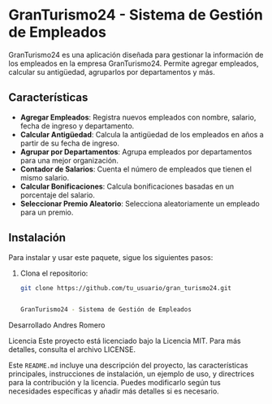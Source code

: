 # GranTurismo24 - Sistema de Gestión de Empleados

GranTurismo24 es una aplicación diseñada para gestionar la información de los empleados en la empresa GranTurismo24. Permite agregar empleados, calcular su antigüedad, agruparlos por departamentos y más. 

## Características

- **Agregar Empleados**: Registra nuevos empleados con nombre, salario, fecha de ingreso y departamento.
- **Calcular Antigüedad**: Calcula la antigüedad de los empleados en años a partir de su fecha de ingreso.
- **Agrupar por Departamentos**: Agrupa empleados por departamentos para una mejor organización.
- **Contador de Salarios**: Cuenta el número de empleados que tienen el mismo salario.
- **Calcular Bonificaciones**: Calcula bonificaciones basadas en un porcentaje del salario.
- **Seleccionar Premio Aleatorio**: Selecciona aleatoriamente un empleado para un premio.

## Instalación

Para instalar y usar este paquete, sigue los siguientes pasos:

1. Clona el repositorio:

   ```sh
   git clone https://github.com/tu_usuario/gran_turismo24.git


   GranTurismo24 - Sistema de Gestión de Empleados
Desarrollado Andres Romero

Licencia
Este proyecto está licenciado bajo la Licencia MIT. Para más detalles, consulta el archivo LICENSE.


Este `README.md` incluye una descripción del proyecto, las características principales, instrucciones de instalación, un ejemplo de uso, y directrices para la contribución y la licencia. Puedes modificarlo según tus necesidades específicas y añadir más detalles si es necesario.

